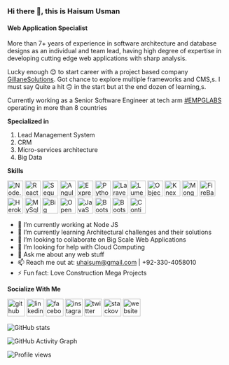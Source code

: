 ### Hi there 👋, this is Haisum Usman
#### Web Application Specialist
More than 7+ years of experience in software architecture and database designs as an individual and team lead, having high degree of expertise in developing cutting edge web applications with sharp analysis.

Lucky enough 😊 to start career with a project based company [GillaneSolutions](https://www.gillanesolutions.com). Got chance to explore multiple frameworks and CMS,s.  I must say Quite a hit 🙃 in the start but at the end dozen of learning,s. 
 
Currently working as a Senior Software Engineer at tech arm [#EMPGLABS](https://www.empglabs.com) operating in more than 8 countries

**Specialized in**
1. Lead Management System 
2. CRM
3. Micro-services architecture
4. Big Data


**Skills**


[<img src='https://raw.githubusercontent.com/danielcranney/readme-generator/main/public/icons/skills/nodejs-colored.svg' alt='Node.js' width="36" height="36" >](https://g.co/kgs/k37FP8)
[<img src='https://raw.githubusercontent.com/danielcranney/readme-generator/main/public/icons/skills/react-colored.svg' alt='React' width="36" height="36" >](https://g.co/kgs/ks2JEP)
[<img src='https://res.cloudinary.com/practicaldev/image/fetch/s--4TiiDwdC--/c_imagga_scale,f_auto,fl_progressive,h_900,q_auto,w_1600/https://dev-to-uploads.s3.amazonaws.com/i/wd83498n8oakhg4ch6rv.png' alt='Sequelize Js' width="36" height="36" >](https://sequelize.org/)
[<img src='https://dwglogo.com/wp-content/uploads/2017/03/AngularJS_logo_004.svg' alt='Angular Js' width="36" height="36" >](https://g.co/kgs/Wn7G71)
[<img src='https://raw.githubusercontent.com/danielcranney/readme-generator/main/public/icons/skills/express-colored.svg' alt='Express.js' width="36" height="36" >](https://g.co/kgs/8BYcfu)
[<img src='https://raw.githubusercontent.com/danielcranney/readme-generator/main/public/icons/skills/python-colored.svg' alt='Python' width="36" height="36" >](https://g.co/kgs/wZnEUx)
[<img src='https://upload.wikimedia.org/wikipedia/commons/thumb/9/9a/Laravel.svg/1200px-Laravel.svg.png' alt='Laravel' width="36" height="36" >](https://g.co/kgs/6rv3AZ)
[<img src='https://cdn.freebiesupply.com/logos/thumbs/2x/lumen-1-logo.png' alt='Lumen' width="36" height="36" >](https://lumen.laravel.com/docs/9.x)
[<img src='https://img.stackshare.io/service/6191/oDM0j5q0_400x400.png' alt='Objection Js' width="36" height="36">](https://vincit.github.io/objection.js/)
[<img src='https://miro.medium.com/max/1035/1*k0QFBnA2btydUOh7Lwc4wQ.png' alt='Knex Js' width="36" height="36" >](https://knexjs.org/)
[<img src='https://raw.githubusercontent.com/danielcranney/readme-generator/main/public/icons/skills/mongodb-colored.svg' alt='Mongo' width="36" height="36" >](https://g.co/kgs/BLwnnW)
[<img src='https://raw.githubusercontent.com/danielcranney/readme-generator/main/public/icons/skills/firebase-colored.svg' alt='FireBase' width="36" height="36" >](https://g.co/kgs/TKCnJe)
[<img src='https://raw.githubusercontent.com/danielcranney/readme-generator/main/public/icons/skills/heroku-colored.svg' alt='Heroku' width="36" height="36" >](https://www.heroku.com/)
[<img src='https://d1.awsstatic.com/asset-repository/products/amazon-rds/1024px-MySQL.ff87215b43fd7292af172e2a5d9b844217262571.png' alt='MySql' width="36" height="36" >](https://g.co/kgs/VTCNG8)
[<img src='https://static.javatpoint.com/tutorial/machine-learning/images/what-is-big-data-and-machine-learning.png' alt='Big Data' width="36" height="36" >](https://g.co/kgs/KvhSxw)
[<img src='https://dytvr9ot2sszz.cloudfront.net/wp-content/uploads/2021/04/1200x628_OpenSearch-1-min-1-1-1024x535.jpg' alt='Open Search | Graph API' width="36" height="36" >](https://opensearch.org/)
[<img src='https://raw.githubusercontent.com/danielcranney/readme-generator/main/public/icons/skills/javascript-colored.svg' width="36" height="36" alt="JavaScript">](https://g.co/kgs/sse6jh)
[<img src='https://raw.githubusercontent.com/danielcranney/readme-generator/main/public/icons/skills/bootstrap-colored.svg' alt='Bootstrap' width="36" height="36" >](https://g.co/kgs/UGvQVv)
[<img src='https://upload.wikimedia.org/wikipedia/commons/thumb/9/98/WordPress_blue_logo.svg/1200px-WordPress_blue_logo.svg.png' alt='Bootstrap' width="36" height="36" >](https://g.co/kgs/pmziqC)
[<img src='https://static.thenounproject.com/png/1909168-200.png' alt='Continuous Integration' width="36" height="36" >](https://g.co/kgs/H9zkyA)

- 🔭 I’m currently working at Node JS
- 🌱 I’m currently learning Architectural challenges and their solutions 
- 👯 I’m looking to collaborate on Big Scale Web Applications 
- 🤔 I’m looking for help with Cloud Computing 
- 💬 Ask me about any web stuff 
- 📫 Reach me out at: uhaisum@gmail.com | +92-330-4058010 
- ⚡ Fun fact: Love Construction Mega Projects 

**Socialize With Me**

[<img src='https://cdn.jsdelivr.net/npm/simple-icons@3.0.1/icons/github.svg' alt='github' height='40'>](https://github.com/Haisum-Zameen)  [<img src='https://cdn.jsdelivr.net/npm/simple-icons@3.0.1/icons/linkedin.svg' alt='linkedin' height='40'>](https://www.linkedin.com/in/haisum-usman/)  [<img src='https://cdn.jsdelivr.net/npm/simple-icons@3.0.1/icons/facebook.svg' alt='facebook' height='40'>](https://www.facebook.com/Usman.Haisum/)  [<img src='https://cdn.jsdelivr.net/npm/simple-icons@3.0.1/icons/instagram.svg' alt='instagram' height='40'>](https://www.instagram.com/haisumusman/)  [<img src='https://cdn.jsdelivr.net/npm/simple-icons@3.0.1/icons/twitter.svg' alt='twitter' height='40'>](https://twitter.com/Haisum92)  [<img src='https://cdn.jsdelivr.net/npm/simple-icons@3.0.1/icons/stackoverflow.svg' alt='stackoverflow' height='40'>](https://stackoverflow.com/users/4021959/haisum-usman)  [<img src='https://cdn.jsdelivr.net/npm/simple-icons@3.0.1/icons/icloud.svg' alt='website' height='40'>](https://www.empglabs.com/)  


![GitHub stats](https://github-readme-stats.vercel.app/api?username=Haisum-Zameen&show_icons=true)  

![GitHub Activity Graph](https://activity-graph.herokuapp.com/graph?username=Haisum-Zameen)  

![Profile views](https://gpvc.arturio.dev/Haisum-Zameen)  
